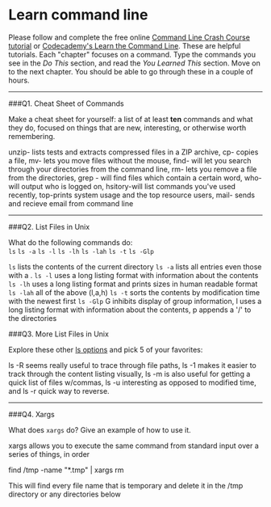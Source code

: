 # Learn command line

Please follow and complete the free online [Command Line Crash Course
tutorial](https://web.archive.org/web/20160708171659/http://cli.learncodethehardway.org/book/) or [Codecademy's Learn the Command Line](https://www.codecademy.com/learn/learn-the-command-line). These are helpful tutorials. Each "chapter" focuses on a command. Type the commands you see in the _Do This_ section, and read the _You Learned This_ section. Move on to the next chapter. You should be able to go through these in a couple of hours.

---

###Q1.  Cheat Sheet of Commands  

Make a cheat sheet for yourself: a list of at least **ten** commands and what they do, focused on things that are new, interesting, or otherwise worth remembering.

unzip- lists tests and extracts compressed files in a ZIP archive, 
cp- copies a file, mv- lets you move files without the mouse, find- will let you search through your directories from the command line, rm- lets you remove a file from the directories, grep <str><files>- will find files which contain a certain word, who- will output who is logged on, hsitory-will list commands you've used recently, top-prints system usage and the top resource users, mail- sends and recieve email from command line

---

###Q2.  List Files in Unix   

What do the following commands do:  
`ls` 
`ls -a` 
`ls -l` 
`ls -lh` 
`ls -lah`
`ls -t` 
`ls -Glp` 

`ls`  lists the contents of the current directory
`ls -a`  lists all entries even those with a .
`ls -l`  uses a long listing format with information about the contents
`ls -lh`  uses a long listing format and prints sizes in human readable format
`ls -lah`  all of the above (l,a,h)
`ls -t`  sorts the contents by modification time with the newest first
`ls -Glp`  G inhibits display of group information, l uses a long listing format with information about the contents, p appends a '/' to the directories

###Q3.  More List Files in Unix  

Explore these other [ls options](http://www.techonthenet.com/unix/basic/ls.php) and pick 5 of your favorites:

ls -R seems really useful to trace through file paths, ls -1 makes it easier to track through the content listing visually, ls -m is also useful for getting a quick list of files w/commas, ls -u interesting as opposed to modified time, and ls -r quick way to reverse.

---

###Q4.  Xargs   

What does `xargs` do? Give an example of how to use it.

xargs allows you to execute the same command from standard input over a series of things, in order

find /tmp -name "*.tmp" | xargs rm

This will find every file name that is temporary and delete it in the /tmp directory or any directories below

 

